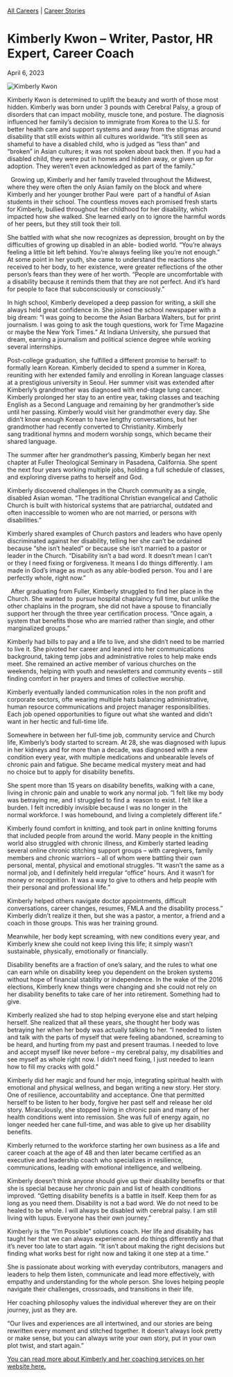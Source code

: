 [//]: # (title: Kimberly Kwon – Writer, Pastor, HR Expert, Career Coach)

[//]: # (main_image: https://madamambition.com/wp-content/uploads/2023/04/29-scaled.jpg)

[All Careers](https://madamambition.com/category/career-stories/all-careers/) | [Career Stories](https://madamambition.com/category/career-stories/)

Kimberly Kwon – Writer, Pastor, HR Expert, Career Coach
=======================================================

April 6, 2023

![Kimberly Kwon](https://madamambition.com/wp-content/uploads/2023/04/29-scaled.jpg "Kimberly Kwon")

Kimberly Kwon is determined to uplift the beauty and worth of those most hidden. Kimberly was born under 3 pounds with Cerebral Palsy, a group of disorders that can impact mobility, muscle tone, and posture. The diagnosis influenced her family’s decision to immigrate from Korea to the U.S. for better health care and support systems and away from the stigmas around disability that still exists within all cultures worldwide. “It’s still seen as shameful to have a disabled child, who is judged as “less than” and “broken” in Asian cultures; it was not spoken about back then. If you had a disabled child, they were put in homes and hidden away, or given up for adoption. They weren’t even acknowledged as part of the family.”

  Growing up, Kimberly and her family traveled throughout the Midwest, where they were often the only Asian family on the block and where Kimberly and her younger brother Paul were  part of a handful of Asian students in their school. The countless moves each promised fresh starts for Kimberly, bullied throughout her childhood for her disability, which impacted how she walked. She learned early on to ignore the harmful words of her peers, but they still took their toll.

She battled with what she now recognizes as depression, brought on by the difficulties of growing up disabled in an able- bodied world. “You’re always feeling a little bit left behind. You’re always feeling like you’re not enough.” At some point in her youth, she came to understand the reactions she received to her body, to her existence, were greater reflections of the other person’s fears than they were of her worth. “People are uncomfortable with a disability because it reminds them that they are not perfect. And it’s hard for people to face that subconsciously or consciously.”

In high school, Kimberly developed a deep passion for writing, a skill she always held great confidence in. She joined the school newspaper with a big dream: “I was going to become the Asian Barbara Walters, but for print journalism. I was going to ask the tough questions, work for Time Magazine or maybe the New York Times.” At Indiana University, she pursued that dream, earning a journalism and political science degree while working several internships.

Post-college graduation, she fulfilled a different promise to herself: to formally learn Korean. Kimberly decided to spend a summer in Korea, reuniting with her extended family and enrolling in Korean language classes at a prestigious university in Seoul. Her summer visit was extended after Kimberly’s grandmother was diagnosed with end-stage lung cancer. Kimberly prolonged her stay to an entire year, taking classes and teaching English as a Second Language and remaining by her grandmother’s side until her passing. Kimberly would visit her grandmother every day. She didn’t know enough Korean to have lengthy conversations, but her grandmother had recently converted to Christianity. Kimberly sang traditional hymns and modern worship songs, which became their shared language.

The summer after her grandmother‘s passing, Kimberly began her next chapter at Fuller Theological Seminary in Pasadena, California. She spent the next four years working multiple jobs, holding a full schedule of classes, and exploring diverse paths to herself and God.

Kimberly discovered challenges in the Church community as a single, disabled Asian woman. “The traditional Christian evangelical and Catholic Church is built with historical systems that are patriarchal, outdated and often inaccessible to women who are not married, or persons with disabilities.”

Kimberly shared examples of Church pastors and leaders who have openly discriminated against her disability, telling her she can’t be ordained because “she isn’t healed” or because she isn’t married to a pastor or leader in the Church. “Disability isn’t a bad word. It doesn’t mean I can’t or they I need fixing or forgiveness. It means I do things differently. I am made in God’s image as much as any able-bodied person. You and I are perfectly whole, right now.”

  After graduating from Fuller, Kimberly struggled to find her place in the Church. She wanted to  pursue hospital chaplaincy full time, but unlike the other chaplains in the program, she did not have a spouse to financially support her through the three year certification process. “Once again, a system that benefits those who are married rather than single, and other marginalized groups.”

Kimberly had bills to pay and a life to live, and she didn’t need to be married to live it. She pivoted her career and leaned into her communications background, taking temp jobs and administrative roles to help make ends meet. She remained an active member of various churches on the weekends, helping with youth and newsletters and community events – still finding comfort in her prayers and times of collective worship.

Kimberly eventually landed communication roles in the non profit and corporate sectors, ofte wearing multiple hats balancing administrative, human resource communications and project manager responsibilities. Each job opened opportunities to figure out what she wanted and didn’t want in her hectic and full-time life.

Somewhere in between her full-time job, community service and Church life, Kimberly’s body started to scream. At 28, she was diagnosed with lupus in her kidneys and for more than a decade, was diagnosed with a new condition every year, with multiple medications and unbearable levels of chronic pain and fatigue. She became medical mystery meat and had no choice but to apply for disability benefits.

She spent more than 15 years on disability benefits, walking with a cane, living in chronic pain and unable to work any normal job. “I felt like my body was betraying me, and I struggled to find a  reason to exist. I felt like a burden. I felt incredibly invisible because I was no longer in the normal workforce. I was homebound, and living a completely different life.”

Kimberly found comfort in knitting, and took part in online knitting forums that included people from around the world. Many people in the knitting world also struggled with chronic illness, and Kimberly started leading several online chronic stitching support groups – with caregivers, family members and chronic warriors – all of whom were battling their own personal, mental, physical and emotional struggles. “It wasn’t the same as a normal job, and I definitely held irregular “office” hours. And it wasn’t for money or recognition. It was a way to give to others and help people with their personal and professional life.”

Kimberly helped others navigate doctor appointments, difficult conversations, career changes, resumes, FMLA and the disability process.” Kimberly didn’t realize it then, but she was a pastor, a mentor, a friend and a coach in those groups. This was her training ground.

Meanwhile, her body kept screaming, with new conditions every year, and Kimberly knew she could not keep living this life; it simply wasn’t sustainable, physically, emotionally or financially.

Disability benefits are a fraction of one’s salary, and the rules to what one can earn while on disability keep you dependent on the broken systems without hope of financial stability or independence. In the wake of the 2016 elections, Kimberly knew things were changing and she could not rely on her disability benefits to take care of her into retirement. Something had to give.

Kimberly realized she had to stop helping everyone else and start helping herself. She realized that all these years, she thought her body was betraying her when her body was actually talking to her. “I needed to listen and talk with the parts of myself that were feeling abandoned, screaming to be heard, and hurting from my past and present traumas. I needed to love and accept myself like never before – my cerebral palsy, my disabilities and see myself as whole right now. I didn’t need fixing, I just needed to learn how to fill my cracks with gold.”

Kimberly did her magic and found her mojo, integrating spiritual health with emotional and physical wellness, and began writing a new story. Her story. One of resilience, accountability and acceptance. One that permitted herself to be listen to her body, forgive her past self and release her old story. Miraculously, she stopped living in chronic pain and many of her health conditions went into remission. She was full of energy again, no longer needed her cane full-time, and was able to give up her disability benefits.

Kimberly returned to the workforce starting her own business as a life and career coach at the age of 48 and then later became certified as an executive and leadership coach who specializes in resilience, communications, leading with emotional intelligence, and wellbeing.

Kimberly doesn’t think anyone should give up their disability benefits or that she is special because her chronic pain and list of health conditions improved. “Getting disability benefits is a battle in itself. Keep them for as long as you need them. Disability is not a bad word. We do not need to be healed to be whole. I will always be disabled with cerebral palsy. I am still living with lupus. Everyone has their own journey.”

Kimberly is the “I’m Possible” solutions coach. Her life and disability has taught her that we can always experience and do things differently and that it’s never too late to start again. “It isn’t about making the right decisions but finding what works best for right now and taking it one step at a time.“

She is passionate about working with everyday contributors, managers and leaders to help them listen, communicate and lead more effectively, with empathy and understanding for the whole person. She loves helping people navigate their challenges, crossroads, and transitions in their life.

Her coaching philosophy values the individual wherever they are on their journey, just as they are.

“Our lives and experiences are all intertwined, and our stories are being rewritten every moment and stitched together. It doesn’t always look pretty or make sense, but you can always write your own story, put in your own plot twist, and start again.”

[You can read more about Kimberly and her coaching services on her website here.](https://resilientleadersolutions.com/)